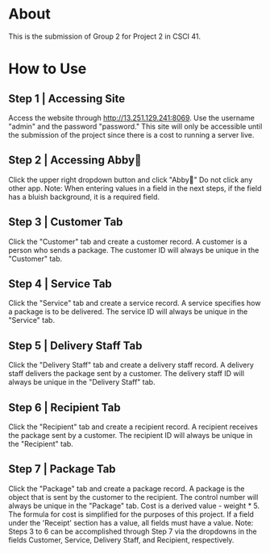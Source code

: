 # About
This is the submission of Group 2 for Project 2 in CSCI 41.

# How to Use
## Step 1 | Accessing Site
Access the website through http://13.251.129.241:8069. Use the username "admin" and the password "password." This site will only be accessible until the submission of the project since there is a cost to running a server live.

## Step 2 | Accessing Abby🐝
Click the upper right dropdown button and click "Abby🐝" Do not click any other app. Note: When entering values in a field in the next steps, if the field has a bluish background, it is a required field.

## Step 3 | Customer Tab
Click the "Customer" tab and create a customer record. A customer is a person who sends a package. The customer ID will always be unique in the "Customer" tab.

## Step 4 | Service Tab
Click the "Service" tab and create a service record. A service specifies how a package is to be delivered. The service ID will always be unique in the "Service" tab.

## Step 5 | Delivery Staff Tab
Click the "Delivery Staff" tab and create a delivery staff record. A delivery staff delivers the package sent by a customer. The delivery staff ID will always be unique in the "Delivery Staff" tab.

## Step 6 | Recipient Tab
Click the "Recipient" tab and create a recipient record. A recipient receives the package sent by a customer. The recipient ID will always be unique in the "Recipient" tab.

## Step 7 | Package Tab
Click the "Package" tab and create a package record. A package is the object that is sent by the customer to the recipient. The control number will always be unique in the "Package" tab. Cost is a derived value - weight * 5. The formula for cost is simplified for the purposes of this project. If a field under the 'Receipt' section has a value, all fields must have a value. Note: Steps 3 to 6 can be accomplished through Step 7 via the dropdowns in the fields Customer, Service, Delivery Staff, and Recipient, respectively.
